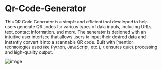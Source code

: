 # Qr-Code-Generator
This QR Code Generator is a simple and efficient tool developed to help users generate QR codes for various types of data inputs, including URLs, text, contact information, and more. The generator is designed with an intuitive user interface that allows users to input their desired data and instantly convert it into a scannable QR code. Built with [mention technologies used like Python, JavaScript, etc.], it ensures quick processing and high-quality output.

![image](https://github.com/user-attachments/assets/eef8a1d7-13ed-40c1-9fcb-9eb6fef96711)
